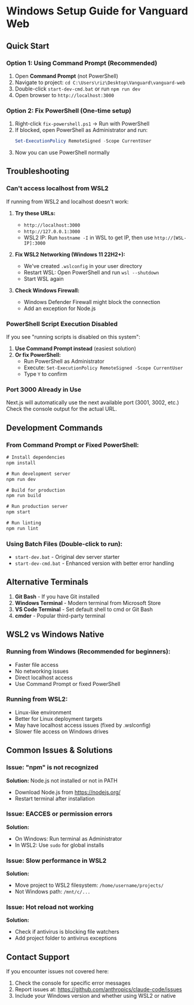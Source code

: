 # Windows Setup Guide for Vanguard Web

## Quick Start

### Option 1: Using Command Prompt (Recommended)
1. Open **Command Prompt** (not PowerShell)
2. Navigate to project: `cd C:\Users\riz\Desktop\Vanguard\vanguard-web`
3. Double-click `start-dev-cmd.bat` or run `npm run dev`
4. Open browser to `http://localhost:3000`

### Option 2: Fix PowerShell (One-time setup)
1. Right-click `fix-powershell.ps1` → Run with PowerShell
2. If blocked, open PowerShell as Administrator and run:
   ```powershell
   Set-ExecutionPolicy RemoteSigned -Scope CurrentUser
   ```
3. Now you can use PowerShell normally

## Troubleshooting

### Can't access localhost from WSL2
If running from WSL2 and localhost doesn't work:

1. **Try these URLs:**
   - `http://localhost:3000`
   - `http://127.0.0.1:3000`
   - WSL2 IP: Run `hostname -I` in WSL to get IP, then use `http://[WSL-IP]:3000`

2. **Fix WSL2 Networking (Windows 11 22H2+):**
   - We've created `.wslconfig` in your user directory
   - Restart WSL: Open PowerShell and run `wsl --shutdown`
   - Start WSL again

3. **Check Windows Firewall:**
   - Windows Defender Firewall might block the connection
   - Add an exception for Node.js

### PowerShell Script Execution Disabled
If you see "running scripts is disabled on this system":

1. **Use Command Prompt instead** (easiest solution)
2. **Or fix PowerShell:**
   - Run PowerShell as Administrator
   - Execute: `Set-ExecutionPolicy RemoteSigned -Scope CurrentUser`
   - Type `Y` to confirm

### Port 3000 Already in Use
Next.js will automatically use the next available port (3001, 3002, etc.)
Check the console output for the actual URL.

## Development Commands

### From Command Prompt or Fixed PowerShell:
```cmd
# Install dependencies
npm install

# Run development server
npm run dev

# Build for production
npm run build

# Run production server
npm start

# Run linting
npm run lint
```

### Using Batch Files (Double-click to run):
- `start-dev.bat` - Original dev server starter
- `start-dev-cmd.bat` - Enhanced version with better error handling

## Alternative Terminals

1. **Git Bash** - If you have Git installed
2. **Windows Terminal** - Modern terminal from Microsoft Store
3. **VS Code Terminal** - Set default shell to cmd or Git Bash
4. **cmder** - Popular third-party terminal

## WSL2 vs Windows Native

### Running from Windows (Recommended for beginners):
- Faster file access
- No networking issues
- Direct localhost access
- Use Command Prompt or fixed PowerShell

### Running from WSL2:
- Linux-like environment
- Better for Linux deployment targets
- May have localhost access issues (fixed by .wslconfig)
- Slower file access on Windows drives

## Common Issues & Solutions

### Issue: "npm" is not recognized
**Solution:** Node.js not installed or not in PATH
- Download Node.js from https://nodejs.org/
- Restart terminal after installation

### Issue: EACCES or permission errors
**Solution:** 
- On Windows: Run terminal as Administrator
- In WSL2: Use `sudo` for global installs

### Issue: Slow performance in WSL2
**Solution:** 
- Move project to WSL2 filesystem: `/home/username/projects/`
- Not Windows path: `/mnt/c/...`

### Issue: Hot reload not working
**Solution:**
- Check if antivirus is blocking file watchers
- Add project folder to antivirus exceptions

## Contact Support

If you encounter issues not covered here:
1. Check the console for specific error messages
2. Report issues at: https://github.com/anthropics/claude-code/issues
3. Include your Windows version and whether using WSL2 or native